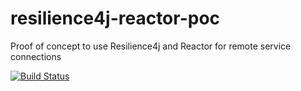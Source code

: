 # resilience4j-reactor-poc
Proof of concept to use Resilience4j and Reactor for remote service connections

[![Build Status](https://travis-ci.org/martin-tarjanyi/resilience4j-reactor-poc.svg?branch=master)](https://travis-ci.org/martin-tarjanyi/resilience4j-reactor-poc)
